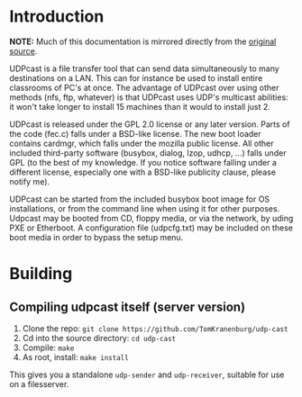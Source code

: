 # Introduction

**NOTE:** Much of this documentation is mirrored directly from the [original source](http://www.udpcast.linux.lu/).

UDPcast is a file transfer tool that can send data simultaneously to many destinations on a LAN. This can for instance be used to install entire classrooms of PC's at once. The advantage of UDPcast over using other methods (nfs, ftp, whatever) is that UDPcast uses UDP's multicast abilities: it won't take longer to install 15 machines than it would to install just 2.

UDPcast is released under the GPL 2.0 license or any later version. Parts of the code (fec.c) falls under a BSD-like license. The new boot loader contains cardmgr, which falls under the mozilla public license. All other included third-party software (busybox, dialog, lzop, udhcp, ...) falls under GPL (to the best of my knowledge. If you notice software falling under a different license, especially one with a BSD-like publicity clause, please notify me).

UDPcast can be started from the included busybox boot image for OS installations, or from the command line when using it for other purposes. Udpcast may be booted from CD, floppy media, or via the network, by uding PXE or Etherboot. A configuration file (udpcfg.txt) may be included on these boot media in order to bypass the setup menu.

# Building
## Compiling udpcast itself (server version)

1. Clone the repo:
`git clone https://github.com/TomKranenburg/udp-cast`
2. Cd into the source directory:
`cd udp-cast`
3. Compile:
`make`
4. As root, install:
`make install`

This gives you a standalone `udp-sender` and `udp-receiver`, suitable for use on a filesserver.
